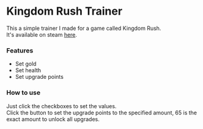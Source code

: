 # Kingdom Rush Trainer
This a simple trainer I made for a game called Kingdom Rush.  
It's available on steam [here](http://store.steampowered.com/app/246420/).

### Features
- Set gold
- Set health
- Set upgrade points

### How to use
Just click the checkboxes to set the values.  
Click the button to set the upgrade points to the specified amount,	65 is the exact amount to unlock all upgrades.
